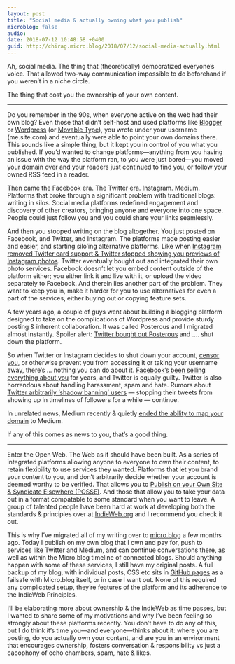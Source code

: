 ```yaml
---
layout: post
title: "Social media & actually owning what you publish"
microblog: false
audio: 
date: 2018-07-12 10:48:58 +0400
guid: http://chirag.micro.blog/2018/07/12/social-media-actually.html
---
```

Ah, social media. The thing that (theoretically) democratized everyone’s voice. That allowed two-way communication impossible to do beforehand if you weren’t in a niche circle.

The thing that cost you the ownership of your own content.

* * * 

Do you remember in the 90s, when everyone active on the web had their own blog? Even those that didn’t self-host and used platforms like [Blogger](https://blogger.com) or [Wordpress](https://wordpress.com) (or [Movable Type](https://https://www.movabletype.org)), you wrote under your username (me.site.com) and eventually were able to point your own domains there. This sounds like a simple thing, but it kept you in control of you what you published. If you’d wanted to change platforms—anything from you having an issue with the way the platform ran, to you were just bored—you moved your domain over and your readers just continued to find you, or follow your owned RSS feed in a reader.

Then came the Facebook era. The Twitter era. Instagram. Medium. Platforms that broke through a significant problem with traditional blogs: writing in silos. Social media platforms redefined engagement and discovery of other creators, bringing anyone and everyone into one space. People could just follow you and you could share your links seamlessly.

And then you stopped writing on the blog altogether. You just posted on Facebook, and Twitter, and Instagram. The platforms made posting easier and easier, and starting silo’ing alternative platforms. Like when [Instagram removed Twitter card support & Twitter stopped showing you previews of Instagram photos](https://techcrunch.com/2012/12/09/it-appears-that-instagram-photos-arent-showing-up-in-twitter-streams-at-all/). Twitter eventually bought out and integrated their own photo services. Facebook doesn’t let you embed content outside of the platform either; you either link it and live with it, or upload the video separately to Facebook. And therein lies another part of the problem. They want to keep you in, make it harder for you to use alternatives for even a part of the services, either buying out or copying feature sets.

A few years ago, a couple of guys went about building a blogging platform designed to take on the complications of Wordpress and provide sturdy posting & inherent collaboration. It was called Posterous and I migrated almost instantly. Spoiler alert: [Twitter bought out Posterous](http://www.chirag.biz/2012/12/03/with-a-heavy.html) and .... shut down the platform.

So when Twitter or Instagram decides to shut down your account, [censor you](https://boffosocko.com/2018/02/16/facebook-is-censoring-my-notes/), or otherwise prevent you from accessing it or taking your username away, there’s ... nothing you can do about it. [Facebook’s been selling everything about you](https://amaeya.fm/techtree/e/361a2347383d3c/) for years, and Twitter is equally guilty. Twitter is also horrendous about handling harassment, spam and hate. Rumors about [Twitter arbitrarily ‘shadow banning’ users](https://www.quora.com/How-do-I-recover-a-Twitter-account-from-Shadowban) — stopping their tweets from showing up in timelines of followers for a while — continue. 

In unrelated news, Medium recently & quietly [ended the ability to map your domain](https://help.medium.com/hc/en-us/articles/115003053487-Custom-Domain-FAQ) to Medium.

If any of this comes as news to you, that’s a good thing. 

* * * 

Enter the Open Web. The Web as it should have been built. As a series of integrated platforms allowing anyone to everyone to own their content, to retain flexibility to use services they wanted. Platforms that let you brand your content to you, and don’t arbitrarily decide whether your account is deemed worthy to be verified. That allows you to [Publish on your Own Site & Syndicate Elsewhere (POSSE)](https://indieweb.org/POSSE). And those that allow you to take your data out in a format compatable to some standard when you want to leave. A group of talented people have been hard at work at developing both the standards & principles over at [IndieWeb.org](https://indieweb.org/) and I recommend you check it out.

This is why I’ve migrated all of my writing over to [micro.blog](https://micro.blog) a few months ago. Today I publish on my own blog that I own and pay for, push to services like Twitter and Medium, and can continue conversations there, as well as within the Micro.blog timeline of connected blogs. Should anything happen with some of these services, I still have my original posts. A full backup of my blog, with individual posts, CSS etc sits in [GitHub pages](https://chiragnd.github.io) as a failsafe with Micro.blog itself, or in case I want out. None of this required any complicated setup, they’re features of the platform and its adherence to the IndieWeb Principles.

I’ll be elaborating more about ownership & the IndieWeb as time passes, but I wanted to share some of my motivations and why I’ve been feeling so strongly about these platforms recently. You don’t have to do any of this, but I do think it’s time you—and everyone—thinks about it: where you are posting, do you actually own your content, and are you in an environment that encourages ownership, fosters conversation & responsibility vs just a cacophony of echo chambers, spam, hate & likes.
